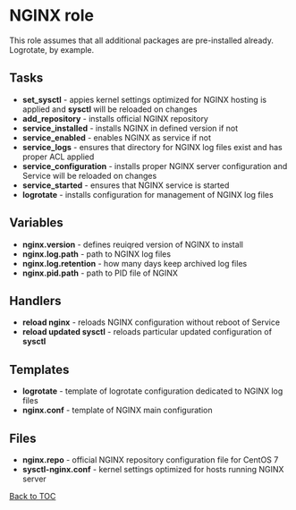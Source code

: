 # NGINX role

This role assumes that all additional packages are pre-installed already.  
Logrotate, by example.

## Tasks

* **set_sysctl** - appies kernel settings optimized for NGINX hosting is applied and **sysctl** will be reloaded on changes  
* **add_repository** - installs official NGINX repository  
* **service_installed** - installs NGINX in defined version if not  
* **service_enabled** - enables NGINX as service if not  
* **service_logs** - ensures that directory for NGINX log files exist and has proper ACL applied  
* **service_configuration** - installs proper NGINX server configuration and Service will be reloaded on changes  
* **service_started** - ensures that NGINX service is started  
* **logrotate** - installs configuration for management of NGINX log files  

## Variables

* **nginx.version** - defines reuiqred version of NGINX to install  
* **nginx.log.path** - path to NGINX log files  
* **nginx.log.retention** - how many days keep archived log files  
* **nginx.pid.path** - path to PID file of NGINX  

## Handlers

* **reload nginx** - reloads NGINX configuration without reboot of Service  
* **reload updated sysctl** - reloads particular updated configuration of **sysctl**  

## Templates

* **logrotate** - template of logrotate configuration dedicated to NGINX log files  
* **nginx.conf** - template of NGINX main configuration  

## Files

* **nginx.repo** - official NGINX repository configuration file for CentOS 7  
* **sysctl-nginx.conf** - kernel settings optimized for hosts running NGINX server  

[Back to TOC](../../README.md)
